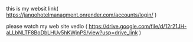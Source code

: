 
this is my websit link(  https://jangohotelmanagment.onrender.com/accounts/login/ )

please watch my web site vedio ( https://drive.google.com/file/d/12r21JH-aLLbNLTF8BoDbLHUv5hKWjnPS/view?usp=drive_link )

